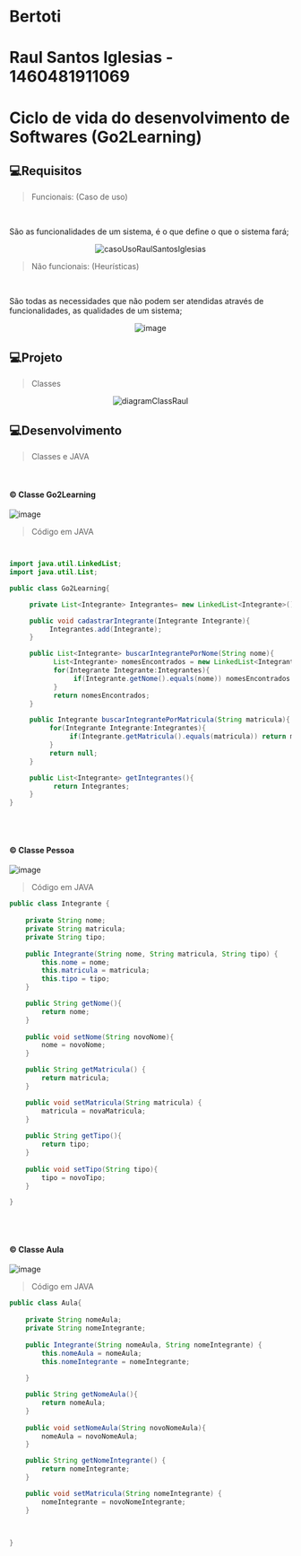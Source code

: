# Bertoti

# Raul Santos Iglesias - 1460481911069

# Ciclo de vida do desenvolvimento de Softwares (Go2Learning)

## 💻Requisitos

> Funcionais: (Caso de uso)
<br>


São as funcionalidades de um sistema, é o que define o que o sistema fará;

<div align="center">
  
![casoUsoRaulSantosIglesias](https://user-images.githubusercontent.com/51235779/161818806-eef4d81d-6163-466b-a6cf-9ed07888b6dd.jpg)

  
</div>

> Não funcionais: (Heurísticas)

<br>

São todas as necessidades que não podem ser atendidas através de funcionalidades, as qualidades de um sistema;

<div align="center">
	
![image](https://user-images.githubusercontent.com/51235779/161824495-cd155277-4a04-429d-a80d-0c6dacb0096d.png)


</div>  

## 💻Projeto

> Classes 

<div align="center">
  
  ![diagramClassRaul](https://user-images.githubusercontent.com/51235779/161818998-24dda2e6-835d-4877-b9b5-5c9b8c0fb5b8.jpg)


</div>

## 💻Desenvolvimento

> Classes e JAVA
<br>

#### ©  Classe Go2Learning

![image](https://user-images.githubusercontent.com/51235779/161819176-13e93eb3-2705-4bdc-9360-1d44d3085c78.png)


> Código em JAVA

```JAVA


import java.util.LinkedList;
import java.util.List;

public class Go2Learning{

     private List<Integrante> Integrantes= new LinkedList<Integrante>();

     public void cadastrarIntegrante(Integrante Integrante){
          Integrantes.add(Integrante);
     }

     public List<Integrante> buscarIntegrantePorNome(String nome){
           List<Integrante> nomesEncontrados = new LinkedList<Integrante>();
           for(Integrante Integrante:Integrantes){
                if(Integrante.getNome().equals(nome)) nomesEncontrados.add(Integrante);
           }
           return nomesEncontrados;
     }

     public Integrante buscarIntegrantePorMatricula(String matricula){
          for(Integrante Integrante:Integrantes){
               if(Integrante.getMatricula().equals(matricula)) return matricula; 
          }
          return null;
     }

     public List<Integrante> getIntegrantes(){
           return Integrantes;
     }
}
```
<br>
<br>

#### © Classe Pessoa

![image](https://user-images.githubusercontent.com/51235779/161819262-e632c769-b9bc-41d4-80b2-6bf213d94d7a.png)


> Código em JAVA

```JAVA
public class Integrante {
	
	private String nome;
	private String matricula;
	private String tipo;
	
	public Integrante(String nome, String matricula, String tipo) {
		this.nome = nome;
		this.matricula = matricula;
		this.tipo = tipo;
	}

	public String getNome(){
		return nome;
	}
	
	public void setNome(String novoNome){
		nome = novoNome;
	}

	public String getMatricula() {
		return matricula;
	}

	public void setMatricula(String matricula) {
		matricula = novaMatricula;
	}
	
	public String getTipo(){
		return tipo;
	}
	
	public void setTipo(String tipo){
		tipo = novoTipo;
	}

}
```
<br>
<br>

#### © Classe Aula

![image](https://user-images.githubusercontent.com/51235779/161819354-d3a6b74c-fe4d-4be0-91d0-873319216f50.png)


> Código em JAVA

```JAVA
public class Aula{
	
	private String nomeAula;
	private String nomeIntegrante;
	
	public Integrante(String nomeAula, String nomeIntegrante) {
		this.nomeAula = nomeAula;
		this.nomeIntegrante = nomeIntegrante;
	
	}

	public String getNomeAula(){
		return nomeAula;
	}
	
	public void setNomeAula(String novoNomeAula){
		nomeAula = novoNomeAula;
	}

	public String getNomeIntegrante() {
		return nomeIntegrante;
	}

	public void setMatricula(String nomeIntegrante) {
		nomeIntegrante = novoNomeIntegrante;
	}
	
	

}
```

